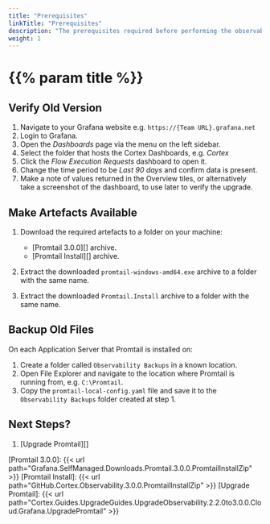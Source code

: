 ```yaml
---
title: "Prerequisites"
linkTitle: "Prerequisites"
description: "The prerequisites required before performing the observability upgrade."
weight: 1
---
```


# {{% param title %}}

## Verify Old Version

1. Navigate to your Grafana website e.g. `https://{Team URL}.grafana.net`
1. Login to Grafana.
1. Open the *Dashboards* page via the menu on the left sidebar.
1. Select the folder that hosts the Cortex Dashboards, e.g. *Cortex*
1. Click the *Flow Execution Requests* dashboard to open it.
1. Change the time period to be *Last 90 days* and confirm data is present.
1. Make a note of values returned in the Overview tiles, or alternatively take a screenshot of the dashboard, to use later to verify the upgrade.

## Make Artefacts Available

1. Download the required artefacts to a folder on your machine:

    * [Promtail 3.0.0][] archive.
    * [Promtail Install][] archive.

1. Extract the downloaded `promtail-windows-amd64.exe` archive to a folder with the same name.
1. Extract the downloaded `Promtail.Install` archive to a folder with the same name.

## Backup Old Files

On each Application Server that Promtail is installed on:

1. Create a folder called `Observability Backups` in a known location.
1. Open File Explorer and navigate to the location where Promtail is running from, e.g. `C:\Promtail`.
1. Copy the `promtail-local-config.yaml` file and save it to the `Observability Backups` folder created at step 1.

## Next Steps?

1. [Upgrade Promtail][]

[Promtail 3.0.0]:  {{< url path="Grafana.SelfManaged.Downloads.Promtail.3.0.0.PromtailInstallZip" >}}
[Promtail Install]: {{< url path="GitHub.Cortex.Observability.3.0.0.PromtailInstallZip" >}}
[Upgrade Promtail]: {{< url path="Cortex.Guides.UpgradeGuides.UpgradeObservability.2.2.0to3.0.0.Cloud.Grafana.UpgradePromtail" >}}
